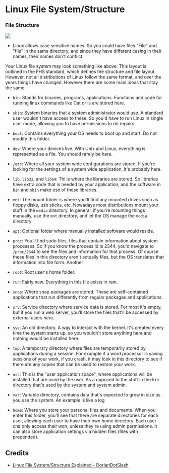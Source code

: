 # Linux File System/Structure

### File Structure 

![](https://linuxhandbook.com/content/images/2020/06/linux-directory-structure.png)
- Linux allows case sensitive names. So you could have files "File" and "file" in the same directory, and since they have different casing in their names, their names don't conflict.

Your Linux file system may look something like above. This layout is outlined in the FHS standard, which defines the structure and file layout. However, not all distributions of Linux follow the same format, and over the years things have changed. However there are some main ideas that stay the same.


- `bin`: Stands for binaries, programs, applications. Functions and code for running linux commands like Cat or ls are stored here. 
- `sbin`: System binaries that a system administrator would use. A standard user wouldn't have access to these. So you'd have to run Linux in single user mode, allowing you to have permissions to do repairs
- `boot`: Contains everything your OS needs to boot up and start. Do not modify this folder.
- `dev`: Where your devices live. With Unix and Linux, everything is represented as a file. You should rarely be here.
-  `/etc`: Where all your system wide configurations are stored. If you're looking for the settings of a system wide application, it's probably here.
- `lib`, `lib32`, and `lib64`: Thi is where the libraries are stored. So libraries have extra code that is needed by your application, and the software in `bin` and `sbin` make use of these libraries.
- `mnt`: The mount folder is where you'll find any mounted drives such as floppy disks, usb sticks, etc. Nowadays most distributions mount your stuff in the `media` directory. In general, if you're mounting things manually, use the `mnt` directory, and let the OS manage the `media` directory
- `opt`: Optional folder where manually installed software would reside. 
- `proc`: You'll find sudo files, files that contain information about system processes. So if you know the process id is 2344, you'd navigate to `/proc/2344` to see the files and information for that process. Of course these files in this directory aren't actually files, but the OS translates that information into file form. Another 
- `root`: Root user's home folder. 
- `run`: Fairly new. Everything in this file exists in ram.
- `snap`: Where snap packages are stored. These are self-contained applications that run differently from regular packages and applications.
- `srv`: Service directory where service data is stored. For most it's empty, but if you run a web server, you'll store the files that'll be accessed by external users here. 
- `sys`: An old directory. A way to interact with the kernel. It's created every time the system starts up, so you wouldn't store anything here and nothing would be installed here.
- `tmp`: A temporary directory where files are temporarily stored by applications during a session. For example if a word processor is saving sessions of your work, if you crash, it may look in this directory to see if there are any copies that can be used to restore your work.
- `usr`: This is the "user application space", where applications will be installed that are used by the user. As a opposed to the stuff in the `bin` directory that's used by the system and system admin. 
- `var`: Variable directory, contains data that's expected to grow in size as you use the system. An example is like a log

- `home`: Where you store your personal files and documents. When you enter this folder, you'll see that there are separate directories for each user, allowing each user to have their own home directory. Each user cna only access their won, unless they're using admin permissions. It can also store application settings via hidden files (files with . prepended). 


## Credits
- [Linux File System/Structure Explained - DorianDotSlash](https://www.youtube.com/watch?v=HbgzrKJvDRw)